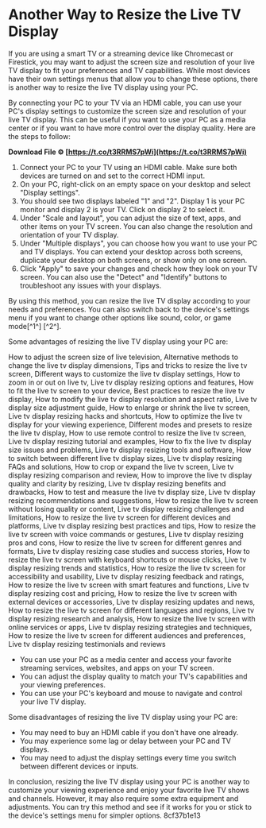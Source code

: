 # Another Way to Resize the Live TV Display
 
If you are using a smart TV or a streaming device like Chromecast or Firestick, you may want to adjust the screen size and resolution of your live TV display to fit your preferences and TV capabilities. While most devices have their own settings menus that allow you to change these options, there is another way to resize the live TV display using your PC.
 
By connecting your PC to your TV via an HDMI cable, you can use your PC's display settings to customize the screen size and resolution of your live TV display. This can be useful if you want to use your PC as a media center or if you want to have more control over the display quality. Here are the steps to follow:
 
**Download File ⚙ [https://t.co/t3RRMS7pWi](https://t.co/t3RRMS7pWi)**


 
1. Connect your PC to your TV using an HDMI cable. Make sure both devices are turned on and set to the correct HDMI input.
2. On your PC, right-click on an empty space on your desktop and select "Display settings".
3. You should see two displays labeled "1" and "2". Display 1 is your PC monitor and display 2 is your TV. Click on display 2 to select it.
4. Under "Scale and layout", you can adjust the size of text, apps, and other items on your TV screen. You can also change the resolution and orientation of your TV display.
5. Under "Multiple displays", you can choose how you want to use your PC and TV displays. You can extend your desktop across both screens, duplicate your desktop on both screens, or show only on one screen.
6. Click "Apply" to save your changes and check how they look on your TV screen. You can also use the "Detect" and "Identify" buttons to troubleshoot any issues with your displays.

By using this method, you can resize the live TV display according to your needs and preferences. You can also switch back to the device's settings menu if you want to change other options like sound, color, or game mode[^1^] [^2^].
  
Some advantages of resizing the live TV display using your PC are:
 
How to adjust the screen size of live television,  Alternative methods to change the live tv display dimensions,  Tips and tricks to resize the live tv screen,  Different ways to customize the live tv display settings,  How to zoom in or out on live tv,  Live tv display resizing options and features,  How to fit the live tv screen to your device,  Best practices to resize the live tv display,  How to modify the live tv display resolution and aspect ratio,  Live tv display size adjustment guide,  How to enlarge or shrink the live tv screen,  Live tv display resizing hacks and shortcuts,  How to optimize the live tv display for your viewing experience,  Different modes and presets to resize the live tv display,  How to use remote control to resize the live tv screen,  Live tv display resizing tutorial and examples,  How to fix the live tv display size issues and problems,  Live tv display resizing tools and software,  How to switch between different live tv display sizes,  Live tv display resizing FAQs and solutions,  How to crop or expand the live tv screen,  Live tv display resizing comparison and review,  How to improve the live tv display quality and clarity by resizing,  Live tv display resizing benefits and drawbacks,  How to test and measure the live tv display size,  Live tv display resizing recommendations and suggestions,  How to resize the live tv screen without losing quality or content,  Live tv display resizing challenges and limitations,  How to resize the live tv screen for different devices and platforms,  Live tv display resizing best practices and tips,  How to resize the live tv screen with voice commands or gestures,  Live tv display resizing pros and cons,  How to resize the live tv screen for different genres and formats,  Live tv display resizing case studies and success stories,  How to resize the live tv screen with keyboard shortcuts or mouse clicks,  Live tv display resizing trends and statistics,  How to resize the live tv screen for accessibility and usability,  Live tv display resizing feedback and ratings,  How to resize the live tv screen with smart features and functions,  Live tv display resizing cost and pricing,  How to resize the live tv screen with external devices or accessories,  Live tv display resizing updates and news,  How to resize the live tv screen for different languages and regions,  Live tv display resizing research and analysis,  How to resize the live tv screen with online services or apps,  Live tv display resizing strategies and techniques,  How to resize the live tv screen for different audiences and preferences,  Live tv display resizing testimonials and reviews

- You can use your PC as a media center and access your favorite streaming services, websites, and apps on your TV screen.
- You can adjust the display quality to match your TV's capabilities and your viewing preferences.
- You can use your PC's keyboard and mouse to navigate and control your live TV display.

Some disadvantages of resizing the live TV display using your PC are:

- You may need to buy an HDMI cable if you don't have one already.
- You may experience some lag or delay between your PC and TV displays.
- You may need to adjust the display settings every time you switch between different devices or inputs.

In conclusion, resizing the live TV display using your PC is another way to customize your viewing experience and enjoy your favorite live TV shows and channels. However, it may also require some extra equipment and adjustments. You can try this method and see if it works for you or stick to the device's settings menu for simpler options.
 8cf37b1e13
 
